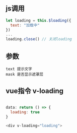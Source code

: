 ## js调用
```javascript
let loading = this.$loading({
  text: "加载中"
})
...
loading.close() // 关闭loading
```

## 参数

```
text 提示文字
mask 是否显示遮罩层
```

## vue指令 v-loading
```javascript

data: return () => {
  loading: true
}

<div v-loading="loading">
```